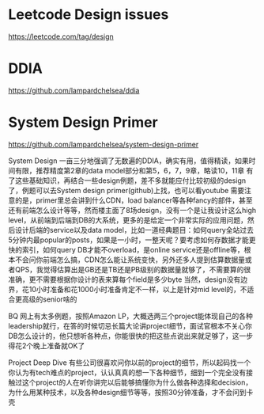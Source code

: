 # Leetcode Design issues
https://leetcode.com/tag/design

# DDIA
https://github.com/lampardchelsea/ddia

# System Design Primer
https://github.com/lampardchelsea/system-design-primer

System Design
一亩三分地强调了无数遍的DDIA，确实有用，值得精读，如果时间有限，推荐精度第2章的data model部分和第5，6，7，9章，略读10，11章
有了这些基础知识，再结合一些design例题，差不多就能应付比较初级的design了，例题可以去System design primer(github)上找，也可以看youtube
需要注意的是，primer里总会讲到什么CDN，load balancer等各种fancy的部件，甚至还有前端怎么设计等等，然而楼主面了8场design，没有一个是让我设计这么high level，从前端到后端到DB的大系统，更多的是给定一个非常实际的应用问题，然后设计后端的service以及data model，比如一道经典题目：如何query全站过去5分钟内最popular的posts，如果是一小时，一整天呢？要考虑如何存数据才能更快的索引，如何query DB才能不overload，是online service还是offline等，根本不会问你前端怎么搞，CDN怎么能让系统变快，另外还多人提到估算数据量或者QPS，我觉得估算出是GB还是TB还是PB级别的数据量就够了，不需要算的很准确，更不需要根据你设计的表来算每个field是多少byte
当然，design没有边界，花10小时准备和花1000小时准备肯定不一样，以上是针对mid level的，不适合更高级的senior啥的

BQ
网上有太多例题，按照Amazon LP，大概选两三个project能体现自己的各种leadership就行，在答的时候切忌长篇大论讲project细节，面试官根本不关心你DB怎么设计的，他只想听各种点，你能很快的把这些点说出来就足够了，这一步得花2个晚上准备就OK了

Project Deep Dive
有些公司很喜欢问你以前的project的细节，所以起码找一个你认为有tech难点的project，认认真真的想一下各种细节，细到一个完全没有接触过这个project的人在听你讲完以后能够搞懂你为什么做各种选择和decision，为什么用某种技术，以及各种design细节等等，按照30分钟准备，才不会问到卡壳
